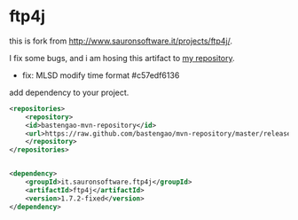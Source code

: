 # ftp4j

this is fork from http://www.sauronsoftware.it/projects/ftp4j/.

I fix some bugs, and i am hosing this artifact to [my repository](https://github.com/bastengao/mvn-repository).

* fix: MLSD modify time format #c57edf6136

add dependency to your project.

```xml
<repositories>
    <repository>
    <id>bastengao-mvn-repository</id>
    <url>https://raw.github.com/bastengao/mvn-repository/master/releases</url>
    </repository>
</repositories>


<dependency>
    <groupId>it.sauronsoftware.ftp4j</groupId>
    <artifactId>ftp4j</artifactId>
    <version>1.7.2-fixed</version>
</dependency>
```

